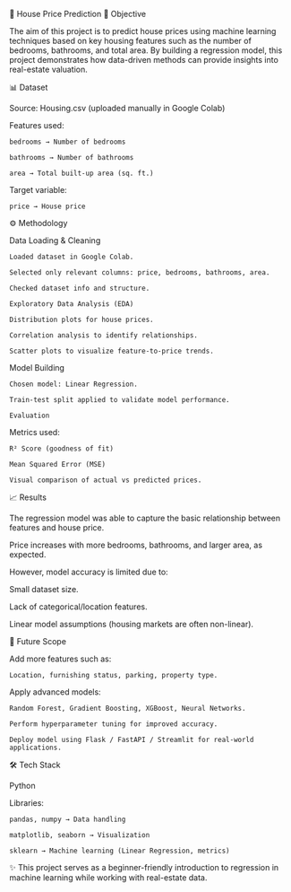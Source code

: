 🏡 House Price Prediction
📌 Objective

The aim of this project is to predict house prices using machine learning techniques based on key housing features such as the number of bedrooms, bathrooms, and total area. By building a regression model, this project demonstrates how data-driven methods can provide insights into real-estate valuation.

📊 Dataset

Source: Housing.csv (uploaded manually in Google Colab)

  Features used:
  
    bedrooms → Number of bedrooms
    
    bathrooms → Number of bathrooms
    
    area → Total built-up area (sq. ft.)
  
  Target variable:
  
    price → House price

⚙️ Methodology

  Data Loading & Cleaning
  
    Loaded dataset in Google Colab.
    
    Selected only relevant columns: price, bedrooms, bathrooms, area.
    
    Checked dataset info and structure.
    
    Exploratory Data Analysis (EDA)
    
    Distribution plots for house prices.
    
    Correlation analysis to identify relationships.
    
    Scatter plots to visualize feature-to-price trends.
  
  Model Building
  
    Chosen model: Linear Regression.
    
    Train-test split applied to validate model performance.
    
    Evaluation
  
  Metrics used:
  
    R² Score (goodness of fit)
    
    Mean Squared Error (MSE)
    
    Visual comparison of actual vs predicted prices.

📈 Results

  The regression model was able to capture the basic relationship between features and house price.
  
  Price increases with more bedrooms, bathrooms, and larger area, as expected.
  
  However, model accuracy is limited due to:
  
  Small dataset size.
  
  Lack of categorical/location features.
  
  Linear model assumptions (housing markets are often non-linear).

🚀 Future Scope

  Add more features such as:
  
    Location, furnishing status, parking, property type.
  
  Apply advanced models:
  
    Random Forest, Gradient Boosting, XGBoost, Neural Networks.
    
    Perform hyperparameter tuning for improved accuracy.
    
    Deploy model using Flask / FastAPI / Streamlit for real-world applications.

🛠️ Tech Stack

  Python
  
  Libraries:
  
    pandas, numpy → Data handling
    
    matplotlib, seaborn → Visualization
    
    sklearn → Machine learning (Linear Regression, metrics)

✨ This project serves as a beginner-friendly introduction to regression in machine learning while working with real-estate data.

